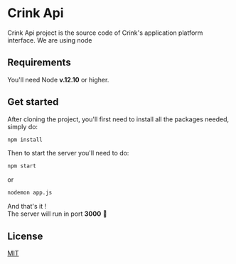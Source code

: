 # Crink Api

Crink Api project is the source code of Crink's application platform interface. We are using node

## Requirements

You'll need Node **v.12.10** or higher.

## Get started

After cloning the project, you'll first need to install all the packages needed, simply do:

```bash
npm install
```

Then to start the server you'll need to do:
```bash
npm start
```
or
```bash
nodemon app.js
```
And that's it !  
The server will run in port **3000** 🎉

## License
[MIT](https://choosealicense.com/licenses/mit/)
